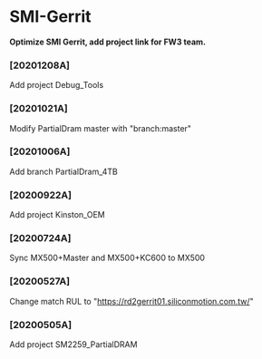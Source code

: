 # SMI-Gerrit
**Optimize SMI Gerrit, add project link for FW3 team.**
### [20201208A]
Add project Debug_Tools
### [20201021A]
Modify PartialDram master with "branch:master"
### [20201006A]
Add branch PartialDram_4TB
### [20200922A]
Add project Kinston_OEM
### [20200724A]
Sync MX500+Master and MX500+KC600 to MX500
### [20200527A]
Change match RUL to "https://rd2gerrit01.siliconmotion.com.tw/"
### [20200505A]
Add project SM2259_PartialDRAM
